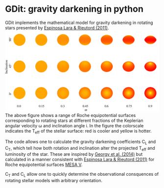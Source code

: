 # GDit: gravity darkening in python

GDit implements the mathematical model for gravity darkening in rotating stars presented by [Espinosa Lara & Rieutord (2011)](http://adsabs.harvard.edu/abs/2011A%26A...533A..43E).
![Spheroids](https://github.com/aarondotter/GDit/blob/master/Roches.png)
The above figure shows a range of Roche equipotential surfaces corresponding to rotating stars at different fractions of the Keplerian angular velocity &omega; and inclination angle i. In the figure the colorscale indicates the T<sub>eff</sub> of the stellar surface: red is cooler and yellow is hotter.

The code allows one to calculate the gravity darkening coefficients C<sub>L</sub> and C<sub>T</sub>, which tell how both rotation and inclination alter the projected T<sub>eff</sub> and luminosity of the star. These are inspired by [Georgy et al. (2014)](http://adsabs.harvard.edu/abs/2014A%26A...566A..21G) but calculated in a manner consistent with [Espinosa Lara & Rieutord (2011)](http://adsabs.harvard.edu/abs/2011A%26A...533A..43E) for Roche equipotential surfaces [MESA V]().

C<sub>T</sub> and C<sub>L</sub> allow one to quickly determine the observational consquences of rotating stellar models with arbitrary orientation.
